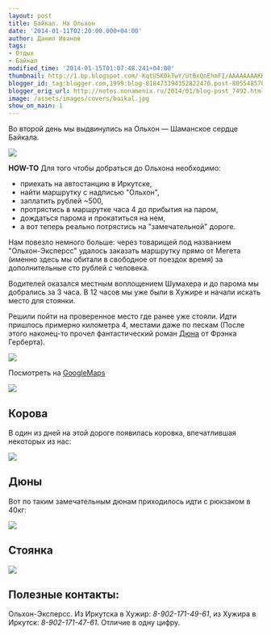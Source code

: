 ```yaml
---
layout: post
title: Байкал. На Ольхон
date: '2014-01-11T02:20:00.000+04:00'
author: Данил Иванов
tags:
- Отдых
- Байкал
modified_time: '2014-01-15T01:07:48.241+04:00'
thumbnail: http://1.bp.blogspot.com/-KqtU5K0kTwY/UtBxQnEhmFI/AAAAAAAAKKY/CvvQg0PjIgM/s72-c/DSC_0255.jpg.1280x1280_q85.jpg
blogger_id: tag:blogger.com,1999:blog-818473394352822470.post-8055485702180324114
blogger_orig_url: http://notes.nonamenix.ru/2014/01/blog-post_7492.html
image: /assets/images/covers/baikal.jpg
show_on_main: 1
---
```


Во второй день мы выдвинулись на Ольхон — Шаманское сердце Байкала.

<img src="http://1.bp.blogspot.com/-KqtU5K0kTwY/UtBxQnEhmFI/AAAAAAAAKKY/CvvQg0PjIgM/s1600/DSC_0255.jpg.1280x1280_q85.jpg" class="img-responsive full-width">

**HOW-TO** Для того чтобы добраться до Ольхона необходимо:

 - приехать на автостанцию в Иркутске,
 - найти маршрутку с надписью "Ольхон",
 - заплатить рублей ~500,
 - протрястись в маршрутке часа 4 до прибытия на паром,
 - дождаться парома и прокатиться на нем,
 - а вот теперь реально потрястись на "замечательной" дороге.

<!--more-->

Нам повезло немного больше: через товарищей под названием "Ольхон-Эксперсс" удалось заказать маршрутку прямо от Мегета (именно здесь мы обитали в свободное от поездок время) за дополнительные сто рублей с человека. 

Водителей оказался местным воплощением Шумахера и до парома мы добрались за 3 часа. В 12 часов мы уже были в Хужире и начали искать место для стоянки.

Решили пойти на проверенное место где ранее уже стояли. Идти пришлось примерно километра 4, местами даже по пескам (После этого наконец-то прочел фантастический роман [Дюна](https://ru.wikipedia.org/wiki/%D0%94%D1%8E%D0%BD%D0%B0_(%D1%80%D0%BE%D0%BC%D0%B0%D0%BD)) от Фрэнка Герберта).

<img src="http://3.bp.blogspot.com/-oxGm0gt_5RU/UtBxRWgKeuI/AAAAAAAAKKk/gyi2uGjpR68/s1600/theroad.jpg" class="img-responsive">


Посмотреть на <a href="https://mapsengine.google.com/map/edit?mid=zpeGhDbj7AdQ.kE8Bckg1ck7U">GoogleMaps</a>

<img src="http://1.bp.blogspot.com/-LlmJJs0cHTM/UtBxQj6MAXI/AAAAAAAAKKQ/JnIkcWKbqMM/s1600/dsc_0203.jpg" class="img-responsive">

## Корова 

В один из дней на этой дороге появилась коровка, впечатлившая некоторых из нас:

<img src="http://3.bp.blogspot.com/-sSdGEFF2n4g/UtBxQod_jMI/AAAAAAAAKKM/2OCRis4vAGM/s1600/dsc_0197.jpg" class="img-responsive">

## Дюны

Вот по таким замечательным дюнам приходилось идти с рюкзаком в 40кг:

<img src="http://3.bp.blogspot.com/-nHuDIZK0JdQ/UtBxRFGPKfI/AAAAAAAAKKU/mfJwzVBGLDE/s1600/dsc_0205.jpg" class="img-responsive">

## Стоянка

<img src="http://3.bp.blogspot.com/-nGE0AxJa9tk/UtBxRN1tQeI/AAAAAAAAKKo/mfPqRzg6sNI/s1600/dsc_0294.jpg" class="img-responsive">

## Полезные контакты:

Ольхон-Эксперсс. Из Иркутска в Хужир:<i> 8-902-171-49-61</i>, из Хужира в Иркутск: <i>8-902-171-47-61</i>. Отличие в одну цифру.